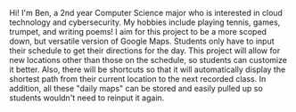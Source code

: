 Hi! I'm Ben, a 2nd year Computer Science major who is interested in cloud technology and cybersecurity. My hobbies include playing tennis, games, trumpet, and writing poems! 
I aim for this project to be a more scoped down, but versatile version of Google Maps. Students only have to input their schedule to get their directions for the day. This project will allow for new locations other than those on the schedule, so students can customize it better. Also, there will be shortcuts so that it will automatically display the shortest path from their current location to the next recorded class. In addition, all these "daily maps" can be stored and easily pulled up so students wouldn't need to reinput it again.
